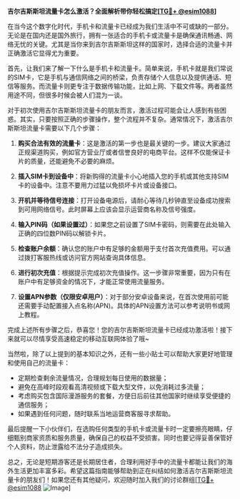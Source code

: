 **吉尔吉斯斯坦流量卡怎么激活？全面解析带你轻松搞定[[TG💪+ @esim1088](https://t.me/s/esim1088)]**

在当今这个数字化时代，手机卡和流量卡已经成为我们生活中不可或缺的一部分。无论是在国内还是国外旅行，拥有一张适合的手机卡或流量卡是确保通讯畅通、网络无忧的关键。尤其是当你来到吉尔吉斯斯坦这样的国家时，选择合适的流量卡并正确激活它显得尤为重要。

首先，让我们来了解一下什么是手机卡和流量卡。简单来说，手机卡就是我们常说的SIM卡，它是手机与通信网络之间的桥梁，负责存储个人信息以及提供通话、短信等服务。而流量卡则更专注于数据传输功能，比如上网、下载文件等。两者虽然用途不同，但很多时候会被人们混为一谈。

对于初次使用吉尔吉斯斯坦流量卡的朋友而言，激活过程可能会让人感到有些困惑。其实，只要按照正确的步骤操作，整个流程并不复杂。通常情况下，激活吉尔斯斯坦流量卡需要以下几个步骤：

1. **购买合法有效的流量卡**：这是激活的第一步也是最关键的一步。建议大家通过正规渠道购买，例如官方营业厅或者信誉良好的电商平台。这样不仅能保证卡片的质量，还能避免不必要的麻烦。
   
2. **插入SIM卡到设备中**：将新购得的流量卡小心地插入您的手机或其他支持SIM卡的设备中。注意不要用力过猛以免损坏卡片或设备接口。

3. **开机并等待信号连接**：打开设备电源后，请耐心等待几秒钟直至设备成功搜索到可用网络信号。此时屏幕上应该会显示运营商名称及信号强度。

4. **输入PIN码（如果设置过）**：如果您之前设置了SIM卡密码，则需要在此处输入正确的四位数PIN码以解锁卡片。

5. **检查账户余额**：确认您的账户中有足够的金额用于支付首次充值费用。可以通过拨打客服热线或访问官方网站查询具体信息。

6. **进行初次充值**：根据提示完成初次充值操作。这一步骤非常重要，因为只有在账户中有足够资金的情况下，才能正常使用流量服务。

7. **设置APN参数（仅限安卓用户）**：对于部分安卓设备来说，在首次使用前可能还需要手动配置接入点名称(APN)。具体的APN设置方法可以参考说明书或网上教程。

完成上述所有步骤之后，恭喜您！您的吉尔吉斯斯坦流量卡已经成功激活啦！接下来就可以尽情享受高速稳定的移动互联网体验了哦~

当然啦，除了以上提到的基本知识之外，还有一些小贴士可以帮助大家更好地管理和使用自己的流量卡：

- 定期检查剩余流量情况，合理规划每日使用的数据量；
- 避免在高峰时段观看高清视频或下载大型文件，以免消耗过多流量；
- 考虑购买包含国际漫游服务的套餐，方便日后前往其他国家时继续享受便捷的通信服务；
- 如果遇到任何问题，随时联系当地运营商客服寻求帮助。

最后提醒一下小伙伴们，在选购任何类型的手机卡或流量卡时一定要擦亮眼睛，仔细甄别商家资质和服务质量，确保自己的权益不受损害。同时也要记得妥善保管好个人资料，防止泄露给不法分子造成损失。

总之，无论是短期游客还是长期居住者，合理利用好手中的流量卡都能让我们的海外生活更加丰富多彩。希望这篇指南能够帮助到正在纠结如何激活吉尔吉斯斯坦流量卡的朋友们！如果您还有其他疑问，欢迎随时加入我们的讨论群组[[TG💪+ @esim1088](https://t.me/s/esim1088) ![Image](https://i.postimg.cc/4NQfJmqS/Snipaste-2025-05-13-00-14-12.png)]